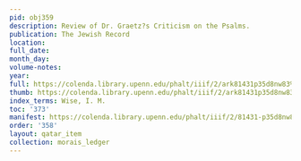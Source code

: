 ```yaml
---
pid: obj359
description: Review of Dr. Graetz?s Criticism on the Psalms.
publication: The Jewish Record
location:
full_date:
month_day:
volume-notes:
year:
full: https://colenda.library.upenn.edu/phalt/iiif/2/ark81431p35d8nw83%2FSHA256E-s7077362--3489aac0b5fb6dea83599fa6b3f8526905c9aa2a619141e987a0aa594457a8b2.jpeg/full/3500,/0/default.jpg
thumb: https://colenda.library.upenn.edu/phalt/iiif/2/ark81431p35d8nw83%2FSHA256E-s7077362--3489aac0b5fb6dea83599fa6b3f8526905c9aa2a619141e987a0aa594457a8b2.jpeg/full/!200,200/0/default.jpg
index_terms: Wise, I. M.
toc: '373'
manifest: https://colenda.library.upenn.edu/phalt/iiif/2/81431-p35d8nw83/manifest
order: '358'
layout: qatar_item
collection: morais_ledger
---
```

